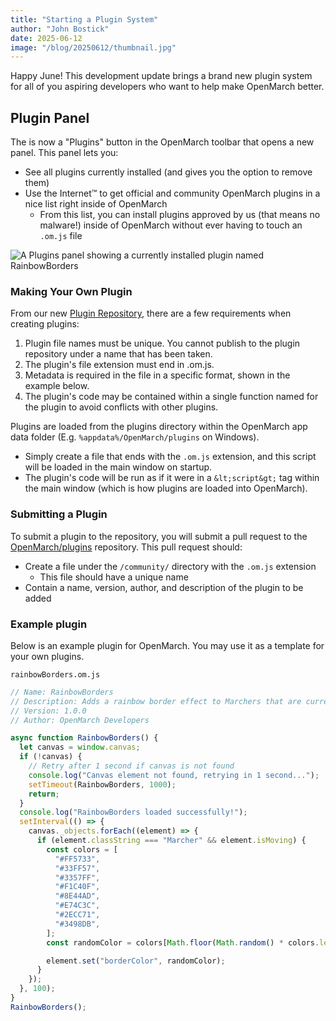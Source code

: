 ```yaml
---
title: "Starting a Plugin System"
author: "John Bostick"
date: 2025-06-12
image: "/blog/20250612/thumbnail.jpg"
---
```


Happy June!
This development update brings a brand new plugin system for all of you aspiring developers who want to help make OpenMarch better.

## Plugin Panel

The is now a "Plugins" button in the OpenMarch toolbar that opens a new panel.
This panel lets you:

- See all plugins currently installed (and gives you the option to remove them)
- Use the Internet™ to get official and community OpenMarch plugins in a nice list right inside of OpenMarch
  - From this list, you can install plugins approved by us (that means no malware!) inside of OpenMarch without ever having to touch an `.om.js` file

![A Plugins panel showing a currently installed plugin named RainbowBorders](/blog/20250612/panel.png)

### Making Your Own Plugin

From our new [Plugin Repository](https://github.com/OpenMarch/plugins), there are a few requirements when creating plugins:

1. Plugin file names must be unique. You cannot publish to the plugin repository under a name that has been taken.
2. The plugin's file extension must end in .om.js.
3. Metadata is required in the file in a specific format, shown in the example below.
4. The plugin's code may be contained within a single function named for the plugin to avoid conflicts with other plugins.

Plugins are loaded from the plugins directory within the OpenMarch app data folder (E.g. `%appdata%/OpenMarch/plugins` on Windows).

- Simply create a file that ends with the `.om.js` extension, and this script will be loaded in the main window on startup.
- The plugin's code will be run as if it were in a `&lt;script&gt;` tag within the main window (which is how plugins are loaded into OpenMarch).

### Submitting a Plugin

To submit a plugin to the repository, you will submit a pull request to the [OpenMarch/plugins](https://github.com/OpenMarch/plugins) repository.
This pull request should:

- Create a file under the `/community/` directory with the `.om.js` extension
  - This file should have a unique name
- Contain a name, version, author, and description of the plugin to be added

### Example plugin

Below is an example plugin for OpenMarch. You may use it as a template for your own plugins.

`rainbowBorders.om.js`

```js
// Name: RainbowBorders
// Description: Adds a rainbow border effect to Marchers that are currently moving.
// Version: 1.0.0
// Author: OpenMarch Developers

async function RainbowBorders() {
  let canvas = window.canvas;
  if (!canvas) {
    // Retry after 1 second if canvas is not found
    console.log("Canvas element not found, retrying in 1 second...");
    setTimeout(RainbowBorders, 1000);
    return;
  }
  console.log("RainbowBorders loaded successfully!");
  setInterval(() => {
    canvas._objects.forEach((element) => {
      if (element.classString === "Marcher" && element.isMoving) {
        const colors = [
          "#FF5733",
          "#33FF57",
          "#3357FF",
          "#F1C40F",
          "#8E44AD",
          "#E74C3C",
          "#2ECC71",
          "#3498DB",
        ];
        const randomColor = colors[Math.floor(Math.random() * colors.length)];

        element.set("borderColor", randomColor);
      }
    });
  }, 100);
}
RainbowBorders();
```
